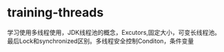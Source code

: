 # training-threads
学习使用多线程使用，JDK线程池的概念，Excutors,固定大小，可变长线程池。最后Lock和synchronized区别。多线程安全控制Conditon，条件变量
